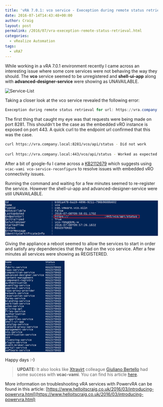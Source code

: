 ```yaml
---
title: 'vRA 7.0.1: vco service - Exeception during remote status retrieval for url'
date: 2016-07-14T14:43:48+00:00
author: Craig
layout: post
permalink: /2016/07/vra-exeception-remote-status-retrieval.html
categories:
  - vRealize Automation
tags:
  - vRA7
---
```

While working in a vRA 7.0.1 environment recently I came across an interesting issue where some core services were not behaving the way they should. The **vco** service seemed to be unregistered and **shell-ui-app** along with **advanced-designer-service** were showing as UNAVAILABLE.

![Service-List](/assets/images/2016/07/Service-List-194x300.png)

<!--more-->

Taking a closer look at the vco service revealed the following error:

```PowerShell
Exeception during remote status retrieval for url: https://vra.company.local:8281/vco/api/status. Error Message I/O error on GET request for "https://vra.company.local:8281 [vra.company.com/127.0.0.1] failed: Connection refused: nested exception is org.apache.http.conn.HttpHostConnectException: Connect to vra.company.local:8281 [vra.company.com/127.0.0.1] failed: Connection refused.
```

The first thing that caught my eye was that requests were being made on port 8281. This shouldn't be the case as the embedded vRO instance is exposed on port 443. A quick curl to the endpoint url confirmed that this was the case.

```Bash
curl https://vra.company.local:8281/vco/api/status - Did not work

curl https://vra.company.local:443/vco/api/status - Worked as expected
```

After a bit of google-fu I came across a [KB2112679](https://kb.vmware.com/selfservice/microsites/search.do?language=en_US&cmd=displayKC&externalId=2112679) which suggests using `vcac-vami vco-service-reconfigure` to resolve issues with embedded vRO connectivity issues.

Running the command and waiting for a few minutes seemed to re-register the service. However the shell-ui-app and advanced-designer-service were still UNAVAILABLE.

![vcoservice1](/assets/images/vcoservice1.png)

Giving the appliance a reboot seemed to allow the services to start in order and satisfy any dependencies that they had on the vco service. After a few minutes all services were showing as REGISTERED.

![all-registered](/assets/images/all-registered-196x300.png)

Happy days :-)

> **UPDATE:** It also looks like [Xtravirt](http://www.xtravirt.com) colleague [Giuliano Bertello](https://twitter.com/GiulianoBerteo) had some success with **vcac-vami**. You can find his article [here](ttp://blog.bertello.org/2015/06/07/unable-to-configure-vco-plug-ins-as-endpoint/).

More information on troubleshooting vRA services with PowervRA can be found in this article: [https://www.helloitscraig.co.uk/2016/03/introducing-powervra.html](https://www.helloitscraig.co.uk/2016/03/introducing-powervra.html)
